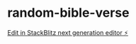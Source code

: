 # random-bible-verse

[Edit in StackBlitz next generation editor ⚡️](https://stackblitz.com/~/github.com/tt123456780/random-bible-verse)